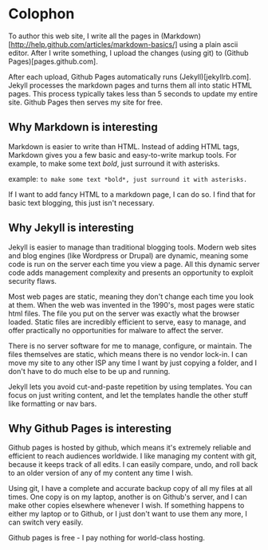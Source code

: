 Colophon
======

To author this web site, I write all the pages in
(Markdown)[http://help.github.com/articles/markdown-basics/] using a
plain ascii editor. After I write something, I upload the changes
(using git) to (Github Pages)[pages.github.com].

After each upload, Github Pages automatically runs
(Jekyll)[jekyllrb.com]. Jekyll processes the markdown pages and turns
them all into static HTML pages. This process typically takes less
than 5 seconds to update my entire site. Github Pages then serves my
site for free.

Why Markdown is interesting
---------------------------
Markdown is easier to write than HTML. Instead of adding HTML tags,
Markdown gives you a few basic and easy-to-write markup tools. For
example, to make some text *bold*, just surround it with asterisks.

example: `to make some text *bold*, just surround it with asterisks.`

If I want to add fancy HTML to a markdown page, I can do so. 
I find that for basic text blogging, this just isn't necessary.

Why Jekyll is interesting
-------------------------

Jekyll is easier to manage than traditional blogging tools. Modern web
sites and blog engines (like Wordpress or Drupal) are dynamic, meaning
some code is run on the server each time you view a page. All this
dynamic server code adds management complexity and presents an
opportunity to exploit security flaws.

Most web pages are static, meaning they don't change each time you
look at them. When the web was invented in the 1990's, most pages were
static html files. The file you put on the server was exactly what
the browser loaded. Static files are incredibly efficient to serve,
easy to manage, and offer practically no opportunities for malware 
to affect the server.

There is no server software for me to manage, configure, or maintain.
The files themselves are static, which means there is no vendor
lock-in.  I can move my site to any other ISP any time I want by just
copying a folder, and I don't have to do much else to be up and running.

Jekyll lets you avoid cut-and-paste repetition by using templates. You
can focus on just writing content, and let the templates handle the
other stuff like formatting or nav bars.

Why Github Pages is interesting
-------------------------------
Github pages is hosted by github, which means it's extremely reliable
and efficient to reach audiences worldwide. I like managing my content 
with git, because it keeps track of all edits. I can easily compare, undo,
and roll back to an older version of any of my content any time I wish.

Using git, I have a complete and accurate backup copy of all my files
at all times. One copy is on my laptop, another is on Github's server,
and I can make other copies elsewhere whenever I wish.  If something
happens to either my laptop or to Github, or I just don't want to use
them any more, I can switch very easily.

Github pages is free - I pay nothing for world-class hosting.
